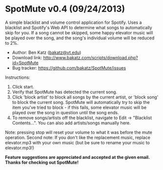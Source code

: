 SpotMute v0.4 (09/24/2013)
================
A simple blacklist and volume control application for Spotify. Uses a blacklist and Spotify's Web API to determine what songs to automatically skip for you. 
If a song cannot be skipped, some happy elevator music will be played over the song, and the song's individual volume will be reduced to 2%.

* Author: Ben Katz (<bakatz@vt.edu>)
* Download link: <http://www.bakatz.com/scripts/download.php?id=SpotMute>
* Bug tracker: <https://github.com/bakatz/SpotMute/issues>

Instructions:

1. Click start.
1. Verify that SpotMute has detected the current song.
1. Click 'block artist' to block all songs by the current artist, or 'block song' to block the current song. 
SpotMute will automatically try to skip the item you've tried to block - if this fails, some elevator music will be played over the song in question until the song ends.
1. To remove songs/artists off the blacklist, navigate to Edit -> "Blacklist Contents...". You can also add artists/songs manually here.


Note: pressing stop will reset your volume to what it was before the mute operation.
Second note: If you don't like the replacement music, replace elevator.mp3 with your own music (but be sure to rename your music to elevator.mp3!)

**Feature suggestions are appreciated and accepted at the given email. Thanks for checking out SpotMute!**